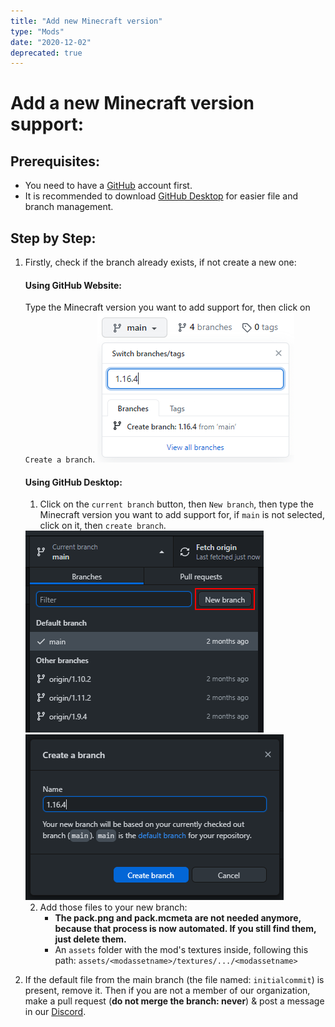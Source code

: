 ```yaml
---
title: "Add new Minecraft version"
type: "Mods"
date: "2020-12-02"
deprecated: true
---
```


# Add a **new Minecraft version** support:

## Prerequisites:

- You need to have a [GitHub](https://github.com/) account first.
- It is recommended to download [GitHub Desktop](https://desktop.github.com/) for easier file and branch management.

## Step by Step:

1.  Firstly, check if the branch already exists, if not create a new one:

	#### **Using GitHub Website:**

	Type the Minecraft version you want to add support for, then click on `Create a branch`.
	<img src="/images/pages/mods/add-new-version/github-add-branch.png" alt="github-add-branch.png" class="center" loading="lazy">

	#### **Using GitHub Desktop:**

	1. Click on the `current branch` button, then `New branch`, then type the Minecraft version you want to add support for, if `main` is not selected, click on it, then `create branch`.
	<img src="/images/pages/mods/add-new-version/github-desktop-add-branch-1st-step.png" alt="github-desktop-add-branch-1st-step.png" class="center" loading="lazy">
	<br>
	<img src="/images/pages/mods/add-new-version/github-desktop-add-branch-2nd-step.png" alt="github-desktop-add-branch-2nd-step.png" class="center" loading="lazy">

	2. Add those files to your new branch:
		- **The pack.png and pack.mcmeta are not needed anymore, because that process is now automated. If you still find them, just delete them.**
		- An `assets` folder with the mod's textures inside, following this path: `assets/<modassetname>/textures/.../<modassetname>`

3. If the default file from the main branch (the file named: `initialcommit`) is present, remove it. Then if you are not a member of our organization, make a pull request (**do not merge the branch: never**) & post a message in our [Discord](https://discord.gg/sN9YRQbBv7).
